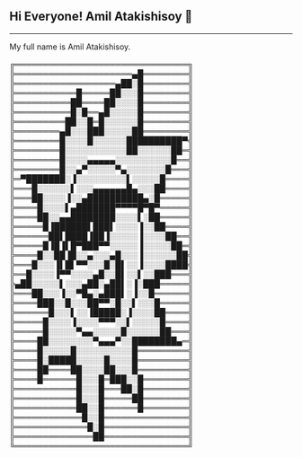 ## Hi  Everyone! Amil Atakishisoy 👋
<hr>

My full name is Amil Atakishisoy. 


╔═══════════════════════════════╗
╠═════════════════════▄█════════╣
╠══════════════════▄██░█════════╣
╠═══════════█═════██░░░█════════╣
╠══════════██════██░░░░█════════╣
╠══════════█░█══▄█░░░░░█════════╣
╠═════════██░░█═█░░░░░░█════════╣
╠════════▄█░░░███░░░░░██════════╣
╠════════█░░░░█░░░░░░██████████▀╣
╠════════█░░░░░░░░░░░██░░░░░░██═╣
╠════════█░░░░▄▄▄▄▄░░░░░░░░░░█══╣
╠════════█░░▄▀░░░░░▀▄░░░░░░░█═══╣
╠═▀███████░▐░░░░░░░░░▌░░░░░█════╣
╠═══█░░░░░░▌░░░▄▄▄▄▄▄█▄░░░██════╣
╠═══██░░░░▐░░▄██████████▄░█═════╣
╠════█░░░░▌▄███████▀▀▀▀█▀█▀═════╣
╠════██░░▄▄████████░░░░▌░██═════╣
╠═════█▐██████▌███▌░░░░▐░░██════╣
╠══════██▌████▐██▐░░░░░▐░░░░██══╣
╠═════█▐█▐▌█▀███▀▀░░░░░▐░░░░░██═╣
╠════█░░██▐█░░▄░░░▄█░░░▐░░░░░░██╣
╠═══█░░░▐▌█▌▀▀░░░█░█▌░░▐░░░░████╣
╠══█░░░░▐▀▀░░░░▄█░░█▌░░▌░░███═══╣
╠▄██░░░░░▌░░░▄██░▄██▌░▐░███═════╣
╠═══██░░░▐░░▀█▄░▄███▌░▐░░█══════╣
╠════███░░█░░░██▀▀░█░░▌░░░█═════╣
╠══════█░░░▌░░▐█████░▐░░░░██════╣
╠═════█░░░░▐░░░░▀▀▀░░▌░░░░░█════╣
╠═════█░░░░░▀▄▄░░░░░█░░░░░░██═══╣
╠════██░░░░░░░░▀▄▄▄▀░░████████▄═╣
╠════█░░░░░█░░░░░░░░░░█═════════╣
╠════█░█████░░░░░█░░░░█═════════╣
╠════██════██░░░░██░░░█═════════╣
╠════█══════█░░░█═███░░█════════╣
╠═══════════█░░░█═══██░█════════╣
╠═══════════█░░░█═════██════════╣
╠═══════════██░░█══════█════════╣
╠════════════█░░█═══════════════╣
╠═════════════█░█═══════════════╣
╠══════════════██═══════════════╣
╚═══════════════════════════════╝



<!--
**sn-amil/sn-amil** is a ✨ _special_ ✨ repository because its `README.md` (this file) appears on your GitHub profile.

Here are some ideas to get you started:

- 🔭 I’m currently working on ...
- 🌱 I’m currently learning ...
- 👯 I’m looking to collaborate on ...
- 🤔 I’m looking for help with ...
- 💬 Ask me about ...
- 📫 How to reach me: ...
- 😄 Pronouns: ...
- ⚡ Fun fact: ...
-->
